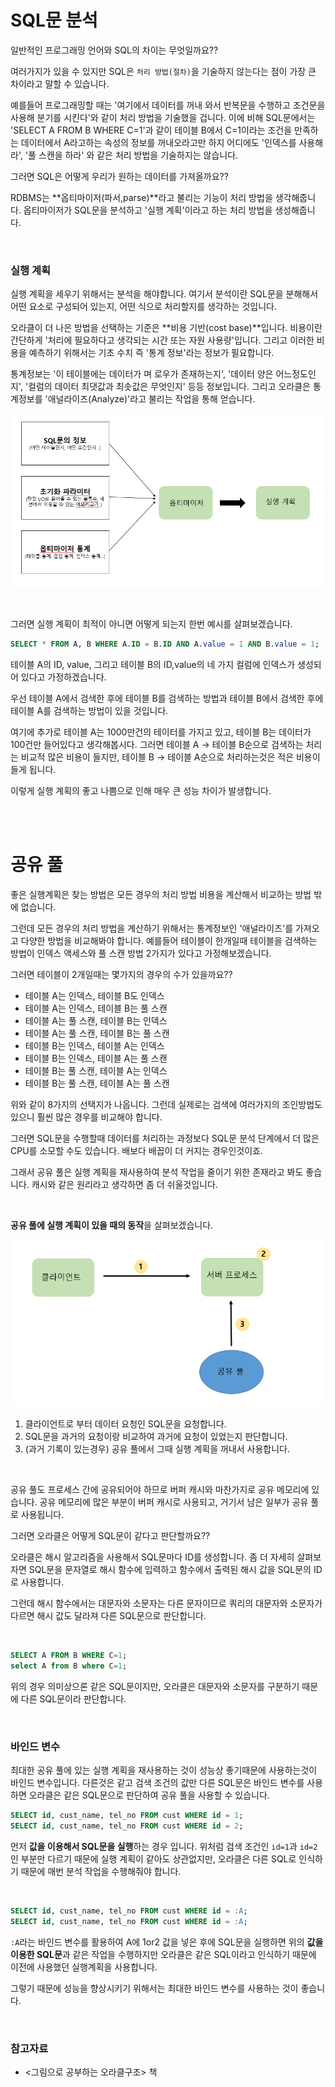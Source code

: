 # SQL문 분석

일반적인 프로그래밍 언어와 SQL의 차이는 무엇일까요?? 

여러가지가 있을 수 있지만 SQL은 `처리 방법(절차)`을 기술하지 않는다는 점이 가장 큰 차이라고 말할 수 있습니다.

예를들어 프로그래밍할 때는 '여기에서 데이터를 꺼내 와서 반복문을 수행하고 조건문을 사용해 분기를 시킨다'와 같이 처리 방법을 기술했을 겁니다. 이에 비해 SQL문에서는 'SELECT A FROM B WHERE C=1'과 같이 테이블 B에서 C=1이라는 조건을 만족하는 데이터에서 A라고하는 속성의 정보를 꺼내오라고만 하지 어디에도 '인덱스를 사용해라', '풀 스캔을 하라' 와 같은 처리 방법을 기술하지는 않습니다.

그러면 SQL은 어떻게 우리가 원하는 데이터를 가져올까요??

RDBMS는 **옵티마이저(파서,parse)**라고 불리는 기능이 처리 방법을 생각해줍니다. 옵티마이저가 SQL문을 분석하고 '실행 계획'이라고 하는 처리 방법을 생성해줍니다.

<br>

### 실행 계획

실행 계획을 세우기 위해서는 분석을 해야합니다. 여기서 분석이란 SQL문을 분해해서 어떤 요소로 구성되어 있는지, 어떤 식으로 처리할지를 생각하는 것입니다.

오라클이 더 나은 방법을 선택하는 기준은 **비용 기반(cost base)**입니다. 비용이란 간단하게 '처리에 필요하다고 생각되는 시간 또는 자원 사용량'입니다. 그리고 이러한 비용을 예측하기 위해서는 기초 수치 즉 '통계 정보'라는 정보가 필요합니다.

통계정보는 '이 테이블에는 데이터가 며 로우가 존재하는지', '데이터 양은 어느정도인지', '컬럼의 데이터 최댓값과 최솟값은 무엇인지' 등등 정보입니다. 그리고 오라클은 통계정보를 '애널라이즈(Analyze)'라고 불리는 작업을 통해 얻습니다.

![image1](/Img/DB/실행계획1.png)

<br>

그러면 실행 계획이 최적이 아니면 어떻게 되는지 한번 예시를 살펴보겠습니다.

```sql
SELECT * FROM A, B WHERE A.ID = B.ID AND A.value = 1 AND B.value = 1;
```

테이블 A의 ID, value, 그리고 테이블 B의 ID,value의 네 가지 컬럼에 인덱스가 생성되어 있다고 가정하겠습니다.

우선 테이블 A에서 검색한 후에 테이블 B를 검색하는 방법과 테이블 B에서 검색한 후에 테이블 A를 검색하는 방법이 있을 것입니다.

여기에 추가로 테이블 A는 1000만건의 테이터를 가지고 있고, 테이블 B는 데이터가 100건만 들어있다고 생각해봅시다. 그러면 테이블 A → 테이블 B순으로 검색하는 처리는 비교적 많은 비용이 들지만, 테이블 B → 테이블 A순으로 처리하는것은 적은 비용이 들게 됩니다.

이렇게 실행 계획의 좋고 나쁨으로 인해 매우 큰 성능 차이가 발생합니다.

<br><br>

# 공유 풀
좋은 실행계획은 찾는 방법은 모든 경우의 처리 방법 비용을 계산해서 비교하는 방법 밖에 없습니다.

그런데 모든 경우의 처리 방법을 계산하기 위해서는 통계정보인 '애널라이즈'를 가져오고 다양한 방법을 비교해봐야 합니다. 예를들어 테이블이 한개일때 테이블을 검색하는 방법이 인덱스 액세스와 풀 스캔 방법 2가지가 있다고 가정해보겠습니다.

그러면 테이블이 2개일때는 몇가지의 경우의 수가 있을까요??

- 테이블 A는 인덱스, 테이블 B도 인덱스
- 테이블 A는 인덱스, 테이블 B는 풀 스캔
- 테이블 A는 풀 스캔, 테이블 B는 인덱스
- 테이블 A는 풀 스캔, 테이블 B는 풀 스캔
- 테이블 B는 인덱스, 테이블 A는 인덱스
- 테이블 B는 인덱스, 테이블 A는 풀 스캔
- 테이블 B는 풀 스캔, 테이블 A는 인덱스
- 테이블 B는 풀 스캔, 테이블 A는 풀 스캔

위와 같이 8가지의 선택지가 나옵니다. 그런데 실제로는 검색에 여러가지의 조인방법도 있으니 훨씬 많은 경우를 비교해야 합니다.

그러면 SQL문을 수행할때 데이터를 처리하는 과정보다 SQL문 분석 단계에서 더 많은 CPU를 소모할 수도 있습니다. 배보다 배꼽이 더 커지는 경우인것이죠.

그래서 공유 풀은 실행 계획을 재사용하여 분석 작업을 줄이기 위한 존재라고 봐도 좋습니다. 캐시와 같은 원리라고 생각하면 좀 더 쉬울것입니다.

<br>

**공유 풀에 실행 계획이 있을 때의 동작**을 살펴보겠습니다.

![image2](/Img/DB/실행계획2.png)

1. 클라이언트로 부터 데이터 요청인 SQL문을 요청합니다.
2. SQL문을 과거의 요청이랑 비교하여 과거에 요청이 있었는지 판단합니다.
3. (과거 기록이 있는경우) 공유 풀에서 그때 실행 계획을 꺼내서 사용합니다.

<br>

공유 풀도 프로세스 간에 공유되어야 하므로 버퍼 캐시와 마찬가지로 공유 메모리에 있습니다. 공유 메모리에 많은 부분이 버퍼 캐시로 사용되고, 거기서 남은 일부가 공유 풀로 사용됩니다.

그러면 오라클은 어떻게 SQL문이 같다고 판단할까요??

오라클은 해시 알고리즘을 사용해서 SQL문마다 ID를 생성합니다. 좀 더 자세히 살펴보자면 SQL문을 문자열로 해시 함수에 입력하고 함수에서 출력된 해시 값을 SQL문의 ID로 사용합니다.

그런데 해시 함수에서는 대문자와 소문자는 다른 문자이므로 쿼리의 대문자와 소문자가 다르면 해시 값도 달라져 다른 SQL문으로 판단합니다.

<br>

```sql
SELECT A FROM B WHERE C=1;
select A from B where C=1;
```

위의 경우 의미상으론 같은 SQL문이지만, 오라클은 대문자와 소문자를 구분하기 때문에 다른 SQL문이라 판단합니다.

<br>

### 바인드 변수

최대한 공유 풀에 있는 실행 계획을 재사용하는 것이 성능상 좋기때문에 사용하는것이 바인드 변수입니다.
다른것은 같고 검색 조건의 값만 다른 SQL문은 바인드 변수를 사용하면 오라클은 같은 SQL문으로 판단하여 공유 풀을 사용할 수 있습니다.

```sql
SELECT id, cust_name, tel_no FROM cust WHERE id = 1;
SELECT id, cust_name, tel_no FROM cust WHERE id = 2;
```

먼저 **값을 이용해서 SQL문을 실행**하는 경우 입니다. 위처럼 검색 조건인 `id=1`과 `id=2` 인 부분만 다르기 때문에 실행 계획이 같아도 상관없지만, 오라클은 다른 SQL로 인식하기 때문에 매번 분석 작업을 수행해줘야 합니다.

<br>

```sql
SELECT id, cust_name, tel_no FROM cust WHERE id = :A;
SELECT id, cust_name, tel_no FROM cust WHERE id = :A;
```

`:A`라는 바인드 변수를 활용하여 A에 1or2 값을 넣은 후에 SQL문을 실행하면 위의 **값을 이용한 SQL문**과 같은 작업을 수행하지만 오라클은 같은 SQL이라고 인식하기 때문에 이전에 사용했던 실행계획을 사용합니다.

그렇기 때문에 성능을 향상시키기 위해서는 최대한 바인드 변수를 사용하는 것이 좋습니다.

<br>

### 참고자료
* <그림으로 공부하는 오라클구조> 책